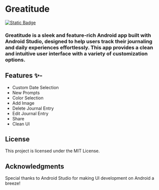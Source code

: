 # Greatitude

[![Static Badge](https://img.shields.io/badge/Kotlin-black?logo=kotlin)]()

### Greatitude is a sleek and feature-rich Android app built with Android Studio, designed to help users track their journaling and daily experiences effortlessly. This app provides a clean and intuitive user interface with a variety of customization options.

## Features ✨-
- Custom Date Selection
- New Prompts
- Color Selection
- Add Image
- Delete Journal Entry
- Edit Journal Entry
- Share
- Clean UI

## License
This project is licensed under the MIT License.

## Acknowledgments
Special thanks to Android Studio for making UI development on Android a breeze!
